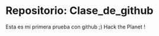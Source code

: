 Repositorio: Clase_de_github
===============

Esta es mi primera prueba con github ;) Hack the Planet !